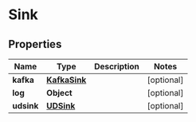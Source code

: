 

# Sink


## Properties

Name | Type | Description | Notes
------------ | ------------- | ------------- | -------------
**kafka** | [**KafkaSink**](KafkaSink.md) |  |  [optional]
**log** | **Object** |  |  [optional]
**udsink** | [**UDSink**](UDSink.md) |  |  [optional]



